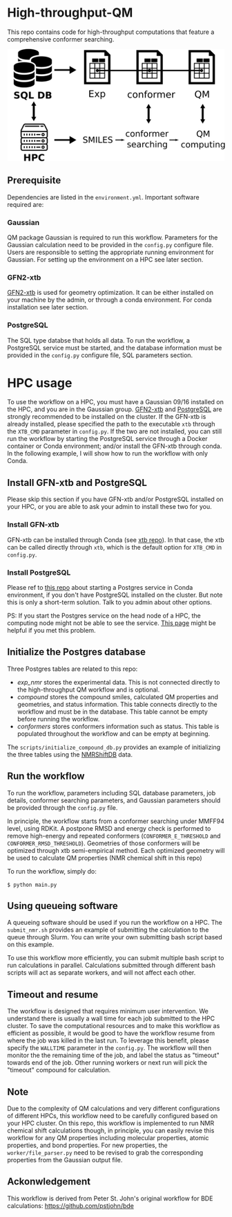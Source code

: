 # High-throughput-QM
This repo contains code for high-throughput computations that feature a comprehensive conformer searching.

![Image of Workflow](doc/workflow.png)

## Prerequisite
Dependencies are listed in the `environment.yml`. 
Important software required are:

### Gaussian
QM package Gaussian is required to run this workflow.  Parameters for the Gaussian calculation need to be provided
in the `config.py` configure file. Users are responsible to setting the appropriate running environment for Gaussian.
For setting up the environment on a HPC see later section.

### GFN2-xtb
[GFN2-xtb](https://github.com/grimme-lab/xtb) is used for geometry optimization. 
It can be either installed on your machine by the admin, or through a conda environment.
For conda installation see later section.
 
 
### PostgreSQL
The SQL type databse that holds all data. To run the workflow, a PostgreSQL  service must be started, and the database
information must be provided in the `config.py` configure file, SQL parameters section.

 # HPC usage
 
 To use the workflow on a HPC, you must have a Gaussian 09/16 installed on the HPC, and you are in the Gaussian group.
 [GFN2-xtb](#GFN2-xtb) and [PostgreSQL](#PostgreSQL) are strongly recommended to be installed on the cluster.
 If the GFN-xtb is already installed, please specified the path to the executable `xtb` through the `XTB_CMD` parameter in `config.py`.
 If the two are not installed, 
 you can still run the workflow by starting the PostgreSQL service through a Docker container or Conda environment; 
 and/or install the GFN-xtb through conda. In the following example, I will show how to run the workflow with only Conda.
 
 ## Install GFN-xtb and PostgreSQL
 Please skip this section if you have GFN-xtb and/or PostgreSQL installed on your HPC, 
 or you are able to ask your admin to install these two for you. 
 
 ### Install GFN-xtb
 GFN-xtb can be installed through Conda (see [xtb repo](https://github.com/grimme-lab/xtb)). In that case, the xtb can be called directly through `xtb`, which is the default
 option for `XTB_CMD` in `config.py`.
 
 ### Install PostgreSQL
 Please ref to [this repo](https://gist.github.com/gwangjinkim/f13bf596fefa7db7d31c22efd1627c7a) about starting a Postgres service in Conda environment, 
 if you don't have PostgreSQL installed on the cluster. But note this is only a short-term solution. Talk to you admin about other options.
 
 PS: If you start the Postgres service on the head node of a HPC, the computing node might not be able to see the service. 
 [This page](https://stackoverflow.com/questions/32439167/psql-could-not-connect-to-server-connection-refused-error-when-connecting-to) might
 be helpful if you met this problem.
 
 ## Initialize the Postgres database
Three Postgres tables are related to this repo:
* *exp_nmr* stores the experimental data. This is not connected directly to the high-throughput QM workflow and is optional.
* *compound* stores the compound smiles, calculated QM properties and geometries, and status information. 
This table connects directly to the workflow and must be in the database. This table cannot be empty before running the workflow.
* *conformers* stores conformers information such as status. This table is populated throughout the workflow and can be empty at beginning.

The `scripts/initialize_compound_db.py` provides an example of initializing the three tables using the [NMRShiftDB](https://nmrshiftdb.nmr.uni-koeln.de/) data.

 
 ## Run the workflow
 To run the workflow, parameters including SQL database parameters, job details, conformer searching parameters, and Gaussian parameters
 should be provided through the `config.py` file.
 
 In principle, the workflow starts from a conformer searching under MMFF94 level, using RDKit. 
 A postpone RMSD and energy check is performed to remove high-energy and repeated conformers 
 (`CONFORMER_E_THRESHOLD` and `CONFORMER_RMSD_THRESHOLD`). Geometries of those conformers will be optimized through xtb semi-empirical method.
 Each optimized geometry will be used to calculate QM properties (NMR chemical shift in this repo)
 
 To run the workflow, simply do:
 ```
$ python main.py
```
## Using queueing software
A queueing software should be used if you run the workflow on a HPC. The `submit_nmr.sh` provides an example of submitting the calculation to the queue through Slurm.
You can write your own submitting bash script based on this example.

To use this workflow more efficiently, you can submit multiple bash script to run calculations in parallel. 
Calculations submitted through different bash scripts will act as separate workers, and will not affect each other.

## Timeout and resume
The workflow is designed that requires minimum user intervention. We understand there is usually a wall time for each job 
submitted to the HPC cluster. To save the computational resources and to make this workflow as efficient as possible, it would 
be good to have the workflow resume from where the job was killed in the last run. To leverage this benefit, please specify the `WALLTIME`
parameter in the `config.py`. The workflow will then monitor the the remaining time of the job, and label the status as "timeout" towards end of the job.
Other running workers or next run will pick the "timeout" compound for calculation. 

## Note
Due to the complexity of QM calculations and very different configurations of different HPCs, this workflow need to be carefully configured based on your HPC cluster.
On this repo, this workflow is implemented to run NMR chemical shift calculations though, in principle, you can easily revise this workflow for any QM properties including 
molecular properties, atomic properties, and bond properties. For new properties, the `worker/file_parser.py` need to be revised to grab the corresponding 
properties from the Gaussian output file.

## Ackonwledgement

This workflow is derived from Peter St. John's original workflow for BDE calculations: https://github.com/pstjohn/bde
 
 

